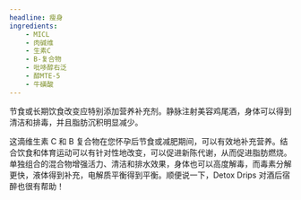 ```yaml
---
headline: 瘦身
ingredients:
    - MICL
    - 肉碱维
    - 生素C
    - B-复合物
    - 吡哆醇右泛
    - 醇MTE-5
    - 牛磺酸
---
```


节食或长期饮食改变应特别添加营养补充剂。静脉注射美容鸡尾酒，身体可以得到清洁和排毒，并且脂肪沉积明显减少。

这滴维生素 C 和 B 复合物在您怀孕后节食或减肥期间，可以有效地补充营养。结合饮食和体育运动可以有针对性地改变，可以促进新陈代谢，从而促进脂肪燃烧。单独组合的混合物增强活力、清洁和排水效果，身体也可以高度解毒，而毒素分解更快，液体得到补充，电解质平衡得到平衡。顺便说一下，Detox Drips 对酒后宿醉也很有帮助！
